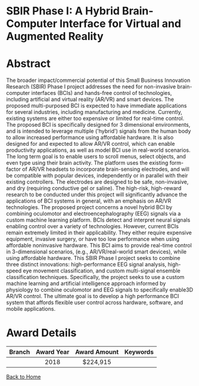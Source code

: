 
SBIR Phase I: A Hybrid Brain-Computer Interface for Virtual and Augmented Reality
=================================================================================

# Abstract


The broader impact/commercial potential of this Small Business Innovation Research (SBIR) Phase I project addresses the need for non-invasive brain-computer interfaces (BCIs) and hands-free control of technologies, including artificial and virtual reality (AR/VR) and smart devices. The proposed multi-purposed BCI is expected to have immediate applications for several industries, including manufacturing and medicine. Currently, existing systems are either too expensive or limited for real-time control. The proposed BCI is specifically designed for 3 dimensional environments, and is intended to leverage multiple ('hybrid') signals from the human body to allow increased performance using affordable hardware. It is also designed for and expected to allow AR/VR control, which can enable productivity applications, as well as model BCI use in real-world scenarios. The long term goal is to enable users to scroll menus, select objects, and even type using their brain activity. The platform uses the existing form-factor of AR/VR headsets to incorporate brain-sensing electrodes, and will be compatible with popular devices, independently or in parallel with their existing controllers. The electrodes are designed to be safe, non-invasive, and dry (requiring conductive gel or saline). The high-risk, high-reward research to be conducted under this project will significantly advance the applications of BCI systems in general, with an emphasis on AR/VR technologies. The proposed project concerns a novel hybrid BCI by combining oculomotor and electroencephalography (EEG) signals via a custom machine learning platform. BCIs detect and interpret neural signals enabling control over a variety of technologies. However, current BCIs remain extremely limited in their applicability. They either require expensive equipment, invasive surgery, or have too low performance when using affordable noninvasive hardware. This BCI aims to provide real-time control in 3-dimensional scenarios, (e.g., AR/VR/real-world smart devices), while using affordable hardware. This SBIR Phase I project seeks to combine three distinct innovations: high-performance EEG signal analysis, high-speed eye movement classification, and custom multi-signal ensemble classification techniques. Specifically, the project seeks to use a custom machine learning and artificial intelligence approach informed by physiology to combine oculomotor and EEG signals to specifically enable3D AR/VR control. The ultimate goal is to develop a high performance BCI system that affords flexible user control across hardware, software, and mobile applications.  

# Award Details

|Branch|Award Year|Award Amount|Keywords|
| :---: | :---: | :---: | :---: |
||2018|$224,915||
  
  


[Back to Home](https://github.com/chrischow/dod_sbir_awards/Reports/JT/#342)